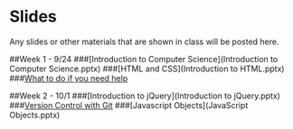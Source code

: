# Slides
Any slides or other materials that are shown in class will be posted here.

##Week 1 - 9/24
###[Introduction to Computer Science](Introduction to Computer Science.pptx)
###[HTML and CSS](Introduction to HTML.pptx)
###[What to do if you need help](Resources.pptx)

##Week 2 - 10/1
###[Introduction to jQuery](Introduction to jQuery.pptx)
###[Version Control with Git](git.pptx)
###[Javascript Objects](JavaScript Objects.pptx)
